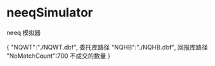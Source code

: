 # neeqSimulator
neeq 模拟器

{
"NQWT":"./NQWT.dbf",    委托库路径
"NQHB":"./NQHB.dbf",    回报库路径
"NoMatchCount":700      不成交的数量
}
